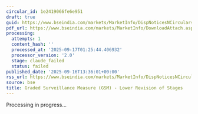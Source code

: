 ```yaml
---
circular_id: 1e2419066fe6e951
draft: true
guid: https://www.bseindia.com/markets/MarketInfo/DispNoticesNCirculars.aspx?Noticeid={089D0D3B-CCAB-4DCA-A294-44E4FA61B32C}&noticeno=20250916-72&dt=09/16/2025&icount=72&totcount=79&flag=0
pdf_url: https://www.bseindia.com/markets/MarketInfo/DownloadAttach.aspx?id=20250916-72&attachedId=d760ee9d-2738-4d4b-bd25-f4d34c2aeefb
processing:
  attempts: 1
  content_hash: ''
  processed_at: '2025-09-17T01:25:44.406932'
  processor_version: '2.0'
  stage: claude_failed
  status: failed
published_date: '2025-09-16T13:36:01+00:00'
rss_url: https://www.bseindia.com/markets/MarketInfo/DispNoticesNCirculars.aspx?Noticeid={089D0D3B-CCAB-4DCA-A294-44E4FA61B32C}&noticeno=20250916-72&dt=09/16/2025&icount=72&totcount=79&flag=0
source: bse
title: Graded Surveillance Measure (GSM) - Lower Revision of Stages
---
```


Processing in progress...